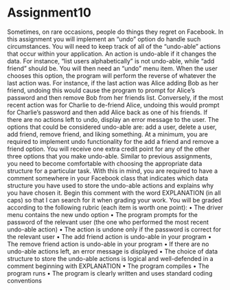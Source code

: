 # Assignment10

Sometimes, on rare occasions, people do things they regret on Facebook. In this assignment you will implement an “undo” option do handle such circumstances. You will need to keep track of all of the “undo-able” actions that occur within your application. An action is undo-able if it changes the data. For instance, “list users alphabetically” is not undo-able, while “add friend” should be. You will then need an “undo” menu item. When the user chooses this option, the program will perform the reverse of whatever the last action was. For instance, if the last action was Alice adding Bob as her friend, undoing this would cause the program to prompt for Alice’s password and then remove Bob from her friends list. Conversely, if the most recent action was for Charlie to de-friend Alice, undoing this would prompt for Charlie’s password and then add Alice back as one of his friends. If there are no actions left to undo, display an error message to the user. 
The options that could be considered undo-able are: add a user, delete a user, add friend, remove friend, and liking something. At a minimum, you are required to implement undo functionality for the add a friend and remove a friend option. You will receive one extra credit point for any of the other three options that you make undo-able. 
Similar to previous assignments, you need to become comfortable with choosing the appropriate data structure for a particular task. With this in mind, you are required to have a comment somewhere in your Facebook class that indicates which data structure you have used to store the undo-able actions and explains why you have chosen it. Begin this comment with the word EXPLANATION (in all caps) so that I can search for it when grading your work. 
You will be graded according to the following rubric (each item is worth one point): 
• The driver menu contains the new undo option 
• The program prompts for the password of the relevant user (the one who performed the most recent undo-able action) 
• The action is undone only if the password is correct for the relevant user 
• The add friend action is undo-able in your program 
• The remove friend action is undo-able in your program 
• If there are no undo-able actions left, an error message is displayed 
• The choice of data structure to store the undo-able actions is logical and well-defended in a comment beginning with EXPLANATION 
• The program compiles 
• The program runs 
• The program is clearly written and uses standard coding conventions 
